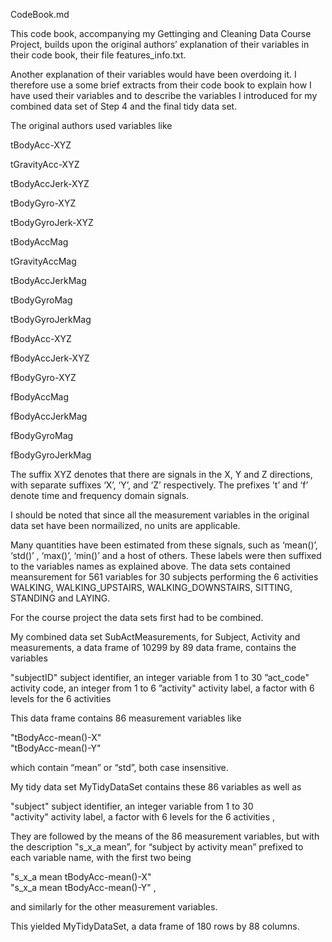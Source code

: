 
CodeBook.md

This code book, accompanying my Gettinging and Cleaning Data Course Project, builds upon the original authors’ explanation of their variables in their code book, their file features_info.txt.

Another explanation of their variables would have been overdoing it. I therefore use a some brief extracts from their code book to explain how I have used their variables and to describe the variables I introduced for my combined data set of Step 4 and the final tidy data set.

The original authors used variables like 

tBodyAcc-XYZ

tGravityAcc-XYZ

tBodyAccJerk-XYZ

tBodyGyro-XYZ

tBodyGyroJerk-XYZ

tBodyAccMag

tGravityAccMag

tBodyAccJerkMag

tBodyGyroMag

tBodyGyroJerkMag

fBodyAcc-XYZ

fBodyAccJerk-XYZ

fBodyGyro-XYZ

fBodyAccMag

fBodyAccJerkMag

fBodyGyroMag

fBodyGyroJerkMag

The suffix XYZ denotes that there are signals in the X, Y and Z directions, with separate suffixes ‘X’, ‘Y’, and ‘Z’  respectively.
The prefixes ’t’ and ‘f’ denote time and frequency domain signals.

I should be noted that since all the measurement variables in the original data set have been normailized, no units are applicable.

Many quantities have been estimated from these signals, such as ‘mean()’, ‘std()’ , ‘max()’, ‘min()’ and a host of others. These labels were then suffixed to the variables names as explained above. The data sets contained meansurement for 561 variables for 30 subjects performing the 6 activities WALKING, WALKING_UPSTAIRS, WALKING_DOWNSTAIRS, SITTING, STANDING and LAYING.

For the course project the data sets first had to be combined.

My  combined data set SubActMeasurements, for Subject, Activity and measurements, a data frame of 10299 by 89 data frame, contains the variables

"subjectID"        subject identifier, an integer variable from 1 to 30
”act_code"        activity code, an integer from 1 to 6
”activity"            activity label, a factor with 6 levels for the 6 activities

This data frame contains 86 measurement variables like 

 "tBodyAcc-mean()-X"    
 "tBodyAcc-mean()-Y" 

which contain “mean” or “std”, both case insensitive.

My tidy data set MyTidyDataSet contains these 86 variables as well as

"subject"      subject identifier, an integer variable from 1 to 30                   
"activity"      activity label, a factor with 6 levels for the 6 activities ,    

They are followed by the means of the 86 measurement variables, but with the description "s_x_a mean”, for “subject by activity mean” prefixed  to each variable name, with the first two being 

"s_x_a mean  tBodyAcc-mean()-X"    
"s_x_a mean  tBodyAcc-mean()-Y" ,

and similarly for the other measurement variables.

This yielded MyTidyDataSet, a data frame of 180 rows by 88 columns. 
